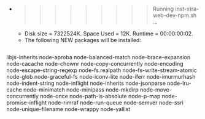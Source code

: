 * >>>>>>>>> Running inst-xtra-web-dev-npm.sh ...
  * Disk size = 7322524K. Space Used = 12K. Runtime = 00:00:00:02.
  * The following NEW packages will be installed:
  ```bash
libjs-inherits node-aproba node-balanced-match node-brace-expansion node-cacache
node-chownr node-copy-concurrently node-encoding node-escape-string-regexp node-fs.realpath
node-fs-write-stream-atomic node-glob node-graceful-fs node-iconv-lite node-iferr
node-imurmurhash node-indent-string node-inflight node-inherits node-jsonparse
node-lru-cache node-minimatch node-minipass node-mkdirp node-move-concurrently
node-once node-path-is-absolute node-p-map node-promise-inflight node-rimraf
node-run-queue node-semver node-ssri node-unique-filename node-wrappy
node-yallist
  ```
